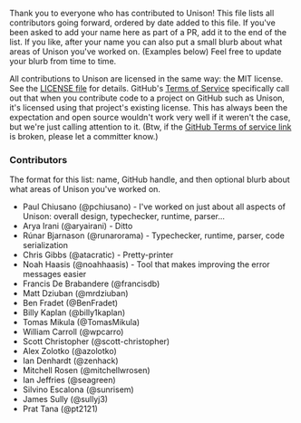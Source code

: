 Thank you to everyone who has contributed to Unison! This file lists all contributors going forward, ordered by date added to this file. If you've been asked to add your name here as part of a PR, add it to the end of the list. If you like, after your name you can also put a small blurb about what areas of Unison you've worked on. (Examples below) Feel free to update your blurb from time to time.

All contributions to Unison are licensed in the same way: the MIT license. See the [LICENSE file](LICENSE) for details. GitHub's [Terms of Service][1] specifically call out that when you contribute code to a project on GitHub such as Unison, it's licensed using that project's existing license. This has always been the expectation and open source wouldn't work very well if it weren't the case, but we're just calling attention to it. (Btw, if the [GitHub Terms of service link][1] is broken, please let a committer know.)

[1]: https://help.github.com/articles/github-terms-of-service/#6-contributions-under-repository-license

### Contributors

The format for this list: name, GitHub handle, and then optional blurb about what areas of Unison you've worked on.

* Paul Chiusano (@pchiusano) - I've worked on just about all aspects of Unison: overall design, typechecker, runtime, parser...
* Arya Irani (@aryairani) - Ditto
* Rúnar Bjarnason (@runarorama) - Typechecker, runtime, parser, code serialization
* Chris Gibbs (@atacratic) - Pretty-printer
* Noah Haasis (@noahhaasis) - Tool that makes improving the error messages easier
* Francis De Brabandere (@francisdb)
* Matt Dziuban (@mrdziuban)
* Ben Fradet (@BenFradet)
* Billy Kaplan (@billy1kaplan)
* Tomas Mikula (@TomasMikula)
* William Carroll (@wpcarro)
* Scott Christopher (@scott-christopher)
* Alex Zolotko (@azolotko)
* Ian Denhardt (@zenhack)
* Mitchell Rosen (@mitchellwrosen)
* Ian Jeffries (@seagreen)
* Silvino Escalona (@sunrisem)
* James Sully (@sullyj3)
* Prat Tana (@pt2121)
